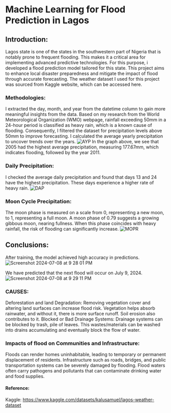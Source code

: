 # Machine Learning for Flood Prediction in Lagos
## Introduction:
Lagos state is one of the states in the southwestern part of Nigeria that is notably prone to frequent flooding. This makes it a critical area for implementing advanced predictive technologies. For this purpose, i developed a flood prediction model tailored for this state. This project aims to enhance local disaster preparedness and mitigate the impact of flood through accurate forecasting.
The weather dataset I used for this project was sourced from Kaggle website, which can be accessed here.
### Methodologies:
I extracted the day, month, and year from the datetime column to gain more meaningful insights from the data.
Based on my research from the World Meteorological Organization (WMO) webpage, rainfall exceeding 50mm in a 24-hour period is classified as heavy rain, which is a known cause of flooding. Consequently, I filtered the dataset for precipitation levels above 50mm to improve forecasting.
I calculated the average yearly precipitation to uncover trends over the years.
![AYP](https://github.com/Raphlawren/LAGOS_Prediction/assets/130583230/f1e5e538-9913-407d-9914-4d908b5e70c1)
In the graph above, we see that 2005 had the highest average precipitation, measuring 177.67mm, which indicates flooding, followed by the year 2011.
### Daily Precipitation:
I checked the average daily precipitation and found that days 13 and 24 have the highest precipitation. These days experience a higher rate of heavy rain.
![DAP](https://github.com/Raphlawren/LAGOS_Prediction/assets/130583230/ad9ac15f-77f9-4318-967b-4e799452a3ed)

### Moon Cycle Precipitation:
The moon phase is measured on a scale from 0, representing a new moon, to 1, representing a full moon. A moon phase of 0.79 suggests a growing gibbous moon, nearing fullness. When this phase coincides with heavy rainfall, the risk of flooding can significantly increase.
![MOPR](https://github.com/Raphlawren/LAGOS_Prediction/assets/130583230/6472413b-02b5-42ab-8c2d-3de759ced22e)

## Conclusions:
After training, the model achieved high accuracy in predictions.
![Screenshot 2024-07-08 at 9 28 01 PM](https://github.com/Raphlawren/LAGOS_Prediction/assets/130583230/8985d5c5-dd32-4830-9023-f826fa30fe42)


We have predicted that the next flood will occur on July 9, 2024.
![Screenshot 2024-07-08 at 9 29 11 PM](https://github.com/Raphlawren/LAGOS_Prediction/assets/130583230/d21f459a-837a-48d4-85e3-733ad4278efb)


### CAUSES:
Deforestation and land Degradation: Removing vegetation cover and altering land surfaces can increase flood risk. Vegetation helps absorb rainwater, and without it, there is more surface runoff. Soil erosion also contributes to it.
Blocked or Bad Drainage Systems: Drainage systems can be blocked by trash, pile of leaves. This wastes/materials can be washed into drains accumulating and eventually block the flow of water.

### Impacts of flood on Communities and Infrastructure:
Floods can render homes uninhabitable, leading to temporary or permanent displacement of residents.
Infrastructure such as roads, bridges, and public transportation systems can be severely damaged by flooding.
Flood waters often carry pathogens and pollutants that can contaminate drinking water and food supplies.

#### Reference:
Kaggle: https://www.kaggle.com/datasets/kalusamuel/lagos-weather-dataset
